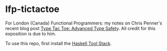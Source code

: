 # lfp-tictactoe

For London (Canada) Functional Programmers: my notes on Chris Penner's recent blog post [Type Tac Toe: Advanced Type Safety](http://chrispenner.ca/posts/type-tac-toe). All credit for this exposition is due to him. 

To use this repo, first install the [Haskell Tool Stack](https://www.haskellstack.org).

